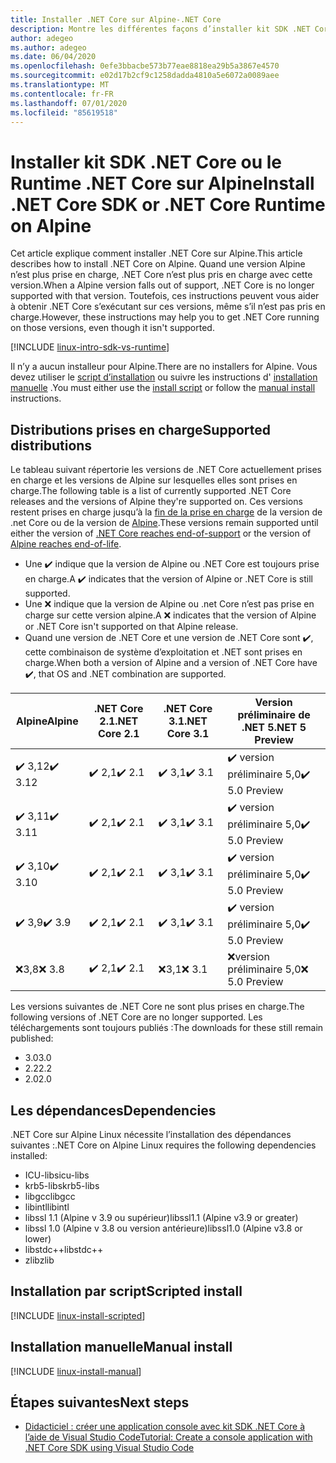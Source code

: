 ```yaml
---
title: Installer .NET Core sur Alpine-.NET Core
description: Montre les différentes façons d’installer kit SDK .NET Core et le Runtime .NET Core sur Alpine.
author: adegeo
ms.author: adegeo
ms.date: 06/04/2020
ms.openlocfilehash: 0efe3bbacbe573b77eae8818ea29b5a3867e4570
ms.sourcegitcommit: e02d17b2cf9c1258dadda4810a5e6072a0089aee
ms.translationtype: MT
ms.contentlocale: fr-FR
ms.lasthandoff: 07/01/2020
ms.locfileid: "85619518"
---
```

# <a name="install-net-core-sdk-or-net-core-runtime-on-alpine"></a><span data-ttu-id="944e0-103">Installer kit SDK .NET Core ou le Runtime .NET Core sur Alpine</span><span class="sxs-lookup"><span data-stu-id="944e0-103">Install .NET Core SDK or .NET Core Runtime on Alpine</span></span>

<span data-ttu-id="944e0-104">Cet article explique comment installer .NET Core sur Alpine.</span><span class="sxs-lookup"><span data-stu-id="944e0-104">This article describes how to install .NET Core on Alpine.</span></span> <span data-ttu-id="944e0-105">Quand une version Alpine n’est plus prise en charge, .NET Core n’est plus pris en charge avec cette version.</span><span class="sxs-lookup"><span data-stu-id="944e0-105">When a Alpine version falls out of support, .NET Core is no longer supported with that version.</span></span> <span data-ttu-id="944e0-106">Toutefois, ces instructions peuvent vous aider à obtenir .NET Core s’exécutant sur ces versions, même s’il n’est pas pris en charge.</span><span class="sxs-lookup"><span data-stu-id="944e0-106">However, these instructions may help you to get .NET Core running on those versions, even though it isn't supported.</span></span>

[!INCLUDE [linux-intro-sdk-vs-runtime](includes/linux-intro-sdk-vs-runtime.md)]

<span data-ttu-id="944e0-107">Il n’y a aucun installeur pour Alpine.</span><span class="sxs-lookup"><span data-stu-id="944e0-107">There are no installers for Alpine.</span></span> <span data-ttu-id="944e0-108">Vous devez utiliser le [script d’installation](#scripted-install) ou suivre les instructions d' [installation manuelle](#manual-install) .</span><span class="sxs-lookup"><span data-stu-id="944e0-108">You must either use the [install script](#scripted-install) or follow the [manual install](#manual-install) instructions.</span></span>

## <a name="supported-distributions"></a><span data-ttu-id="944e0-109">Distributions prises en charge</span><span class="sxs-lookup"><span data-stu-id="944e0-109">Supported distributions</span></span>

<span data-ttu-id="944e0-110">Le tableau suivant répertorie les versions de .NET Core actuellement prises en charge et les versions de Alpine sur lesquelles elles sont prises en charge.</span><span class="sxs-lookup"><span data-stu-id="944e0-110">The following table is a list of currently supported .NET Core releases and the versions of Alpine they're supported on.</span></span> <span data-ttu-id="944e0-111">Ces versions restent prises en charge jusqu’à la [fin de la prise en charge](https://dotnet.microsoft.com/platform/support/policy/dotnet-core) de la version de .net Core ou de la version de [Alpine](https://wiki.alpinelinux.org/wiki/Alpine_Linux:Releases).</span><span class="sxs-lookup"><span data-stu-id="944e0-111">These versions remain supported until either the version of [.NET Core reaches end-of-support](https://dotnet.microsoft.com/platform/support/policy/dotnet-core) or the version of [Alpine reaches end-of-life](https://wiki.alpinelinux.org/wiki/Alpine_Linux:Releases).</span></span>

- <span data-ttu-id="944e0-112">Une ✔️ indique que la version de Alpine ou .NET Core est toujours prise en charge.</span><span class="sxs-lookup"><span data-stu-id="944e0-112">A ✔️ indicates that the version of Alpine or .NET Core is still supported.</span></span>
- <span data-ttu-id="944e0-113">Une ❌ indique que la version de Alpine ou .net Core n’est pas prise en charge sur cette version alpine.</span><span class="sxs-lookup"><span data-stu-id="944e0-113">A ❌ indicates that the version of Alpine or .NET Core isn't supported on that Alpine release.</span></span>
- <span data-ttu-id="944e0-114">Quand une version de .NET Core et une version de .NET Core sont ✔️, cette combinaison de système d’exploitation et .NET sont prises en charge.</span><span class="sxs-lookup"><span data-stu-id="944e0-114">When both a version of Alpine and a version of .NET Core have ✔️, that OS and .NET combination are supported.</span></span>

| <span data-ttu-id="944e0-115">Alpine</span><span class="sxs-lookup"><span data-stu-id="944e0-115">Alpine</span></span>                   | <span data-ttu-id="944e0-116">.NET Core 2.1</span><span class="sxs-lookup"><span data-stu-id="944e0-116">.NET Core 2.1</span></span> | <span data-ttu-id="944e0-117">.NET Core 3.1</span><span class="sxs-lookup"><span data-stu-id="944e0-117">.NET Core 3.1</span></span> | <span data-ttu-id="944e0-118">Version préliminaire de .NET 5</span><span class="sxs-lookup"><span data-stu-id="944e0-118">.NET 5 Preview</span></span> |
|--------------------------|---------------|---------------|----------------|
| <span data-ttu-id="944e0-119">✔️ 3,12</span><span class="sxs-lookup"><span data-stu-id="944e0-119">✔️ 3.12</span></span>  | <span data-ttu-id="944e0-120">✔️ 2,1</span><span class="sxs-lookup"><span data-stu-id="944e0-120">✔️ 2.1</span></span>        | <span data-ttu-id="944e0-121">✔️ 3,1</span><span class="sxs-lookup"><span data-stu-id="944e0-121">✔️ 3.1</span></span>        | <span data-ttu-id="944e0-122">✔️ version préliminaire 5,0</span><span class="sxs-lookup"><span data-stu-id="944e0-122">✔️ 5.0 Preview</span></span> |
| <span data-ttu-id="944e0-123">✔️ 3,11</span><span class="sxs-lookup"><span data-stu-id="944e0-123">✔️ 3.11</span></span>  | <span data-ttu-id="944e0-124">✔️ 2,1</span><span class="sxs-lookup"><span data-stu-id="944e0-124">✔️ 2.1</span></span>        | <span data-ttu-id="944e0-125">✔️ 3,1</span><span class="sxs-lookup"><span data-stu-id="944e0-125">✔️ 3.1</span></span>        | <span data-ttu-id="944e0-126">✔️ version préliminaire 5,0</span><span class="sxs-lookup"><span data-stu-id="944e0-126">✔️ 5.0 Preview</span></span> |
| <span data-ttu-id="944e0-127">✔️ 3,10</span><span class="sxs-lookup"><span data-stu-id="944e0-127">✔️ 3.10</span></span>  | <span data-ttu-id="944e0-128">✔️ 2,1</span><span class="sxs-lookup"><span data-stu-id="944e0-128">✔️ 2.1</span></span>        | <span data-ttu-id="944e0-129">✔️ 3,1</span><span class="sxs-lookup"><span data-stu-id="944e0-129">✔️ 3.1</span></span>        | <span data-ttu-id="944e0-130">✔️ version préliminaire 5,0</span><span class="sxs-lookup"><span data-stu-id="944e0-130">✔️ 5.0 Preview</span></span> |
| <span data-ttu-id="944e0-131">✔️ 3,9</span><span class="sxs-lookup"><span data-stu-id="944e0-131">✔️ 3.9</span></span>   | <span data-ttu-id="944e0-132">✔️ 2,1</span><span class="sxs-lookup"><span data-stu-id="944e0-132">✔️ 2.1</span></span>        | <span data-ttu-id="944e0-133">✔️ 3,1</span><span class="sxs-lookup"><span data-stu-id="944e0-133">✔️ 3.1</span></span>        | <span data-ttu-id="944e0-134">✔️ version préliminaire 5,0</span><span class="sxs-lookup"><span data-stu-id="944e0-134">✔️ 5.0 Preview</span></span> |
| <span data-ttu-id="944e0-135">❌3,8</span><span class="sxs-lookup"><span data-stu-id="944e0-135">❌ 3.8</span></span>   | <span data-ttu-id="944e0-136">✔️ 2,1</span><span class="sxs-lookup"><span data-stu-id="944e0-136">✔️ 2.1</span></span>        | <span data-ttu-id="944e0-137">❌3,1</span><span class="sxs-lookup"><span data-stu-id="944e0-137">❌ 3.1</span></span>        | <span data-ttu-id="944e0-138">❌version préliminaire 5,0</span><span class="sxs-lookup"><span data-stu-id="944e0-138">❌ 5.0 Preview</span></span> |

<span data-ttu-id="944e0-139">Les versions suivantes de .NET Core ne sont plus prises en charge.</span><span class="sxs-lookup"><span data-stu-id="944e0-139">The following versions of .NET Core are no longer supported.</span></span> <span data-ttu-id="944e0-140">Les téléchargements sont toujours publiés :</span><span class="sxs-lookup"><span data-stu-id="944e0-140">The downloads for these still remain published:</span></span>

- <span data-ttu-id="944e0-141">3.0</span><span class="sxs-lookup"><span data-stu-id="944e0-141">3.0</span></span>
- <span data-ttu-id="944e0-142">2.2</span><span class="sxs-lookup"><span data-stu-id="944e0-142">2.2</span></span>
- <span data-ttu-id="944e0-143">2.0</span><span class="sxs-lookup"><span data-stu-id="944e0-143">2.0</span></span>

## <a name="dependencies"></a><span data-ttu-id="944e0-144">Les dépendances</span><span class="sxs-lookup"><span data-stu-id="944e0-144">Dependencies</span></span>

<span data-ttu-id="944e0-145">.NET Core sur Alpine Linux nécessite l’installation des dépendances suivantes :</span><span class="sxs-lookup"><span data-stu-id="944e0-145">.NET Core on Alpine Linux requires the following dependencies installed:</span></span>

- <span data-ttu-id="944e0-146">ICU-libs</span><span class="sxs-lookup"><span data-stu-id="944e0-146">icu-libs</span></span>
- <span data-ttu-id="944e0-147">krb5-libs</span><span class="sxs-lookup"><span data-stu-id="944e0-147">krb5-libs</span></span>
- <span data-ttu-id="944e0-148">libgcc</span><span class="sxs-lookup"><span data-stu-id="944e0-148">libgcc</span></span>
- <span data-ttu-id="944e0-149">libintl</span><span class="sxs-lookup"><span data-stu-id="944e0-149">libintl</span></span>
- <span data-ttu-id="944e0-150">libssl 1.1 (Alpine v 3.9 ou supérieur)</span><span class="sxs-lookup"><span data-stu-id="944e0-150">libssl1.1 (Alpine v3.9 or greater)</span></span>
- <span data-ttu-id="944e0-151">libssl 1.0 (Alpine v 3.8 ou version antérieure)</span><span class="sxs-lookup"><span data-stu-id="944e0-151">libssl1.0 (Alpine v3.8 or lower)</span></span>
- <span data-ttu-id="944e0-152">libstdc++</span><span class="sxs-lookup"><span data-stu-id="944e0-152">libstdc++</span></span>
- <span data-ttu-id="944e0-153">zlib</span><span class="sxs-lookup"><span data-stu-id="944e0-153">zlib</span></span>

## <a name="scripted-install"></a><span data-ttu-id="944e0-154">Installation par script</span><span class="sxs-lookup"><span data-stu-id="944e0-154">Scripted install</span></span>

[!INCLUDE [linux-install-scripted](includes/linux-install-scripted.md)]

## <a name="manual-install"></a><span data-ttu-id="944e0-155">Installation manuelle</span><span class="sxs-lookup"><span data-stu-id="944e0-155">Manual install</span></span>

[!INCLUDE [linux-install-manual](includes/linux-install-manual.md)]

## <a name="next-steps"></a><span data-ttu-id="944e0-156">Étapes suivantes</span><span class="sxs-lookup"><span data-stu-id="944e0-156">Next steps</span></span>

- [<span data-ttu-id="944e0-157">Didacticiel : créer une application console avec kit SDK .NET Core à l’aide de Visual Studio Code</span><span class="sxs-lookup"><span data-stu-id="944e0-157">Tutorial: Create a console application with .NET Core SDK using Visual Studio Code</span></span>](../tutorials/with-visual-studio-code.md)
